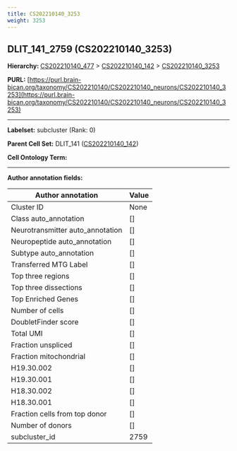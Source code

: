 ```yaml
---
title: CS202210140_3253
weight: 3253
---
```

## DLIT_141_2759 (CS202210140_3253)
<b>Hierarchy: </b>
[CS202210140_477](../CS202210140_477) >
[CS202210140_142](../CS202210140_142) >
[CS202210140_3253](../CS202210140_3253)

**PURL:** [https://purl.brain-bican.org/taxonomy/CS202210140/CS202210140_neurons/CS202210140_3253](https://purl.brain-bican.org/taxonomy/CS202210140/CS202210140_neurons/CS202210140_3253)

---


**Labelset:** subcluster (Rank: 0)

**Parent Cell Set:** DLIT_141 ([CS202210140_142](../CS202210140_142))



**Cell Ontology Term:** 

[MARKER GENES.]: #


---

[TRANSFERRED ANNOTATIONS.]: #


[AUTHOR ANNOTATION FIELDS.]: #


**Author annotation fields:**

| Author annotation | Value |
|-------------------|-------|
|Cluster ID|None|
|Class auto_annotation|[]|
|Neurotransmitter auto_annotation|[]|
|Neuropeptide auto_annotation|[]|
|Subtype auto_annotation|[]|
|Transferred MTG Label|[]|
|Top three regions|[]|
|Top three dissections|[]|
|Top Enriched Genes|[]|
|Number of cells|[]|
|DoubletFinder score|[]|
|Total UMI|[]|
|Fraction unspliced|[]|
|Fraction mitochondrial|[]|
|H19.30.002|[]|
|H19.30.001|[]|
|H18.30.002|[]|
|H18.30.001|[]|
|Fraction cells from top donor|[]|
|Number of donors|[]|
|subcluster_id|2759|
